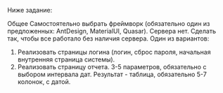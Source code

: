 Ниже задание:

Общее
Самостоятельно выбрать фреймворк (обязательно один из предложенных: AntDesign, MaterialUI, Quasar). Сервера нет. Сделать так, чтобы все работало без наличия сервера.
Один из вариантов:

1. Реализовать страницы логина (логин, сброс пароля, начальная внутренняя страница системы).
2. Реализовать страницу отчета. 3-5 параметров, обязательно с выбором интервала дат. Результат - таблица, обязательно 5-7 колонок, с датой.
